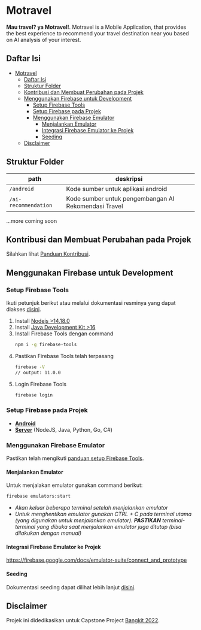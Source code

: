 # Motravel
**Mau travel? ya Motravel!**. Motravel is a Mobile Application, that provides the best experience to recommend your travel destination near you based on AI analysis of your interest.


## Daftar Isi
- [Motravel](#motravel)
  - [Daftar Isi](#daftar-isi)
  - [Struktur Folder](#struktur-folder)
  - [Kontribusi dan Membuat Perubahan pada Projek](#kontribusi-dan-membuat-perubahan-pada-projek)
  - [Menggunakan Firebase untuk Development](#menggunakan-firebase-untuk-development)
    - [Setup Firebase Tools](#setup-firebase-tools)
    - [Setup Firebase pada Projek](#setup-firebase-pada-projek)
    - [Menggunakan Firebase Emulator](#menggunakan-firebase-emulator)
      - [Menjalankan Emulator](#menjalankan-emulator)
      - [Integrasi Firebase Emulator ke Projek](#integrasi-firebase-emulator-ke-projek)
      - [Seeding](#seeding)
  - [Disclaimer](#disclaimer)


## Struktur Folder
| path                 | deskripsi                                            |
| -------------------- | ---------------------------------------------------- |
| `/android`           | Kode sumber untuk aplikasi android                   |
| `/ai-recommendation` | Kode sumber untuk pengembangan AI Rekomendasi Travel |
...more coming soon


## Kontribusi dan Membuat Perubahan pada Projek
Silahkan lihat [Panduan Kontribusi](./CONTRIBUTING.md).

## Menggunakan Firebase untuk Development

### Setup Firebase Tools
Ikuti petunjuk berikut atau melalui dokumentasi resminya yang dapat diakses [disini](https://github.com/firebase/firebase-tools).
1. Install [Nodejs >14.18.0](https://nodejs.org/)
2. Install [Java Development Kit >16](https://www.oracle.com/java/technologies/downloads/)
3. Install Firebase Tools dengan command
   ```bash
   npm i -g firebase-tools
   ```
4. Pastikan Firebase Tools telah terpasang
   ```bash
   firebase -V
   // output: 11.0.0
   ```
5. Login Firebase Tools
   ```bash
   firebase login
   ```


### Setup Firebase pada Projek
- [**Android**](https://firebase.google.com/docs/android/setup#register-app)
- [**Server**](https://firebase.google.com/docs/admin/setup) (NodeJS, Java, Python, Go, C#)


### Menggunakan Firebase Emulator
Pastikan telah mengikuti [panduan setup Firebase Tools](#setup-firebase-tools).


#### Menjalankan Emulator
Untuk menjalakan emulator gunakan command berikut:

```bash
firebase emulators:start
```

- *Akan keluar beberapa terminal setelah menjalankan emulator*
- *Untuk menghentikan emulator gunakan CTRL + C pada terminal utama (yang digunakan untuk menjalankan emulator). **PASTIKAN** terminal-terminal yang dibuka saat menjalankan emulator juga ditutup (bisa dilakukan dengan manual)*


#### Integrasi Firebase Emulator ke Projek
https://firebase.google.com/docs/emulator-suite/connect_and_prototype


#### Seeding
Dokumentasi seeding dapat dilihat lebih lanjut [disini](./utils/seeder/README.md).

## Disclaimer
Projek ini didedikasikan untuk Capstone Project [Bangkit 2022](https://bangkit.academy/).
